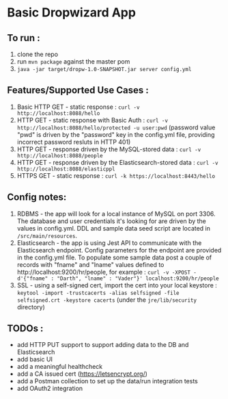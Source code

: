 # Basic Dropwizard App
## To run : 
1. clone the repo
2. run ```mvn package``` against the master pom
3. ```java -jar target/dropw-1.0-SNAPSHOT.jar server config.yml```

## Features/Supported Use Cases :
1. Basic HTTP GET - static response : ```curl -v http://localhost:8088/hello```
2. HTTP GET - static response with Basic Auth : ```curl -v http://localhost:8088/hello/protected -u user:pwd``` (password value "pwd" is driven by the "password" key in the config.yml file, providing incorrect password resluts in HTTP 401)
3. HTTP GET - response driven by the MySQL-stored data : ```curl -v http://localhost:8088/people```
4. HTTP GET - response driven by the Elasticsearch-stored data : ```curl -v http://localhost:8088/elasticppl```
5. HTTPS GET - static response : ```curl -k https://localhost:8443/hello```

##  Config notes:
1. RDBMS - the app will look for a local instance of MySQL on port 3306. The database and user credentials it's looking for are driven by the values in config.yml. DDL and sample data seed script are located in ```/src/main/resources```.
2. Elasticsearch - the app is using Jest API to communicate with the Elasticsearch endpoint. Config parameters for the endpoint are provided in the config.yml file. To populate some sample data post a couple of records with "fname" and "lname" values defined to http://localhost:9200/hr/people, for example : 
```curl -v -XPOST -d'{"fname" : "Darth", "lname" : "Vader"}' localhost:9200/hr/people```
3. SSL - using a self-signed cert, import the cert into your local keystore : ```keytool -import -trustcacerts -alias selfsigned -file selfsigned.crt -keystore cacerts``` (under the ```jre/lib/security``` directory)  


##  TODOs :
- add HTTP PUT support to support adding data to the DB and Elasticsearch
- add basic UI 
- add a meaningful healthcheck
- add a CA issued cert (https://letsencrypt.org/)
- add a Postman collection to set up the data/run integration tests
- add OAuth2 integration
